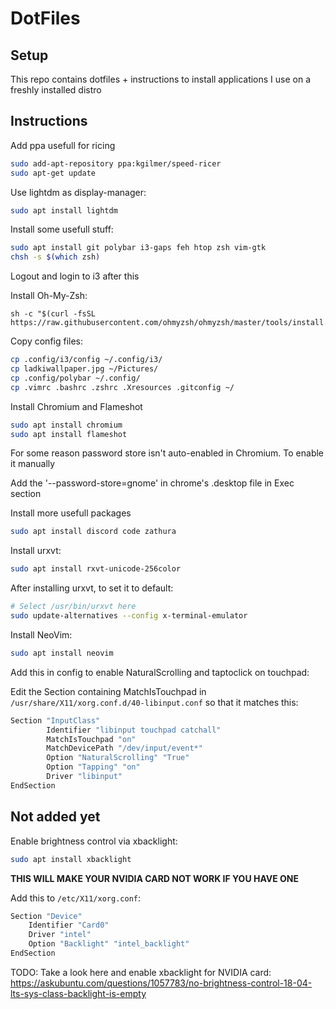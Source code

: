 # DotFiles

## Setup

This repo contains dotfiles + instructions to install applications I
use on a freshly installed distro

## Instructions

Add ppa usefull for ricing
```bash
sudo add-apt-repository ppa:kgilmer/speed-ricer
sudo apt-get update
```

Use lightdm as display-manager:
```bash
sudo apt install lightdm
```

Install some usefull stuff:
```bash
sudo apt install git polybar i3-gaps feh htop zsh vim-gtk
chsh -s $(which zsh)
```

Logout and login to i3 after this

Install Oh-My-Zsh:
```
sh -c "$(curl -fsSL https://raw.githubusercontent.com/ohmyzsh/ohmyzsh/master/tools/install.sh)"
```

Copy config files:
```bash
cp .config/i3/config ~/.config/i3/
cp ladkiwallpaper.jpg ~/Pictures/
cp .config/polybar ~/.config/
cp .vimrc .bashrc .zshrc .Xresources .gitconfig ~/
```

Install Chromium and Flameshot
```bash
sudo apt install chromium
sudo apt install flameshot
```

For some reason password store isn't auto-enabled in Chromium. To enable it manually

Add the '--password-store=gnome' in chrome's .desktop file in Exec section

Install more usefull packages
```bash
sudo apt install discord code zathura
```

Install urxvt:
```bash
sudo apt install rxvt-unicode-256color
```

After installing urxvt, to set it to default:

```bash
# Select /usr/bin/urxvt here
sudo update-alternatives --config x-terminal-emulator
```

Install NeoVim:

```bash
sudo apt install neovim
```

Add this in config to enable NaturalScrolling and taptoclick on touchpad:

Edit the Section containing MatchIsTouchpad in `/usr/share/X11/xorg.conf.d/40-libinput.conf` so that it matches this:

```bash
Section "InputClass"
        Identifier "libinput touchpad catchall"
        MatchIsTouchpad "on"
        MatchDevicePath "/dev/input/event*"
        Option "NaturalScrolling" "True"
        Option "Tapping" "on"
        Driver "libinput"
EndSection
```

## Not added yet

Enable brightness control via xbacklight:

```bash
sudo apt install xbacklight
```

**THIS WILL MAKE YOUR NVIDIA CARD NOT WORK IF YOU HAVE ONE**

Add this to `/etc/X11/xorg.conf`:

```bash
Section "Device"
    Identifier "Card0"
    Driver "intel"
    Option "Backlight" "intel_backlight"
EndSection
```

TODO: Take a look here and enable xbacklight for NVIDIA card: https://askubuntu.com/questions/1057783/no-brightness-control-18-04-lts-sys-class-backlight-is-empty
